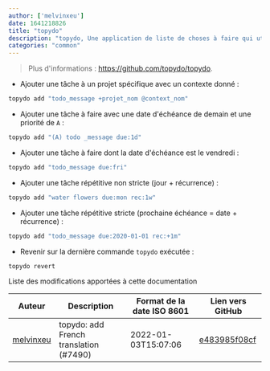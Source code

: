 ```yaml
---
author: ['melvinxeu']
date: 1641218826
title: "topydo"
description: "topydo, Une application de liste de choses à faire qui utilise le format todo.txt."
categories: "common"
---
```

> Plus d'informations : <https://github.com/topydo/topydo>.

- Ajouter une tâche à un projet spécifique avec un contexte donné :

```bash
topydo add "todo_message +projet_nom @context_nom"
```

- Ajouter une tâche à faire avec une date d'échéance de demain et une priorité de `A` :

```bash
topydo add "(A) todo _message due:1d"
```

- Ajouter une tâche à faire dont la date d'échéance est le vendredi :

```bash
topydo add "todo_message due:fri"
```

- Ajouter une tâche répétitive non stricte (jour + récurrence) :

```bash
topydo add "water flowers due:mon rec:1w"
```

- Ajouter une tâche répétitive stricte (prochaine échéance = date + récurrence) :

```bash
topydo add "todo_message due:2020-01-01 rec:+1m"
```

- Revenir sur la dernière commande `topydo` exécutée :

```bash
topydo revert
```
Liste des modifications apportées à cette documentation


Auteur | Description | Format de la date ISO 8601 | Lien vers GitHub
------|-----|-----|-----
[melvinxeu](mailto:63373444+melvinxeu@users.noreply.github.com) | topydo: add French translation (#7490) | 2022-01-03T15:07:06 | [e483985f08cf](https://github.com/tldr-pages/tldr/commit/e483985f08cf1d8292385b08f2c17a29a1ea6cc1)


